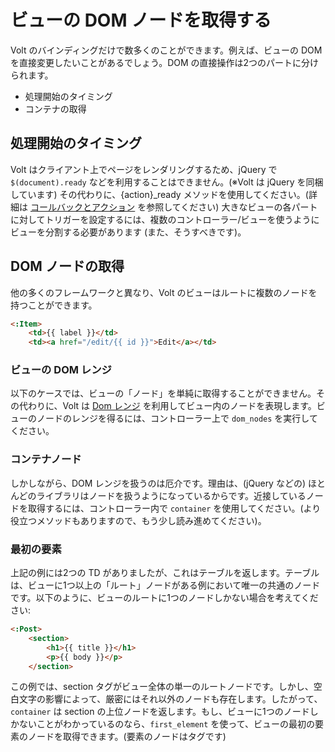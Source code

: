 # ビューの DOM ノードを取得する

Volt のバインディングだけで数多くのことができます。例えば、ビューの DOM を直接変更したいことがあるでしょう。DOM の直接操作は2つのパートに分けられます。

- 処理開始のタイミング
- コンテナの取得

## 処理開始のタイミング

Volt はクライアント上でページをレンダリングするため、jQuery で ```$(document).ready``` などを利用することはできません。(※Volt は jQuery を同梱しています) その代わりに、{action}_ready メソッドを使用してください。(詳細は [コールバックとアクション](callbacks_and_actions.md) を参照してください) 大きなビューの各パートに対してトリガーを設定するには、複数のコントローラー/ビューを使うようにビューを分割する必要があります (また、そうすべきです)。

## DOM ノードの取得

他の多くのフレームワークと異なり、Volt のビューはルートに複数のノードを持つことができます。

```html
<:Item>
    <td>{{ label }}</td>
    <td><a href="/edit/{{ id }}">Edit</a></td>
```

### ビューの DOM レンジ

以下のケースでは、ビューの「ノード」を単純に取得することができません。その代わりに、Volt は [Dom レンジ](https://developer.mozilla.org/en-US/docs/Web/API/Range) を利用してビュー内のノードを表現します。ビューのノードのレンジを得るには、コントローラー上で ```dom_nodes``` を実行してください。

### コンテナノード

しかしながら、DOM レンジを扱うのは厄介です。理由は、(jQuery などの) ほとんどのライブラリはノードを扱うようになっているからです。近接しているノードを取得するには、コントローラー内で ```container``` を使用してください。(より役立つメソッドもありますので、もう少し読み進めてください)。

### 最初の要素

上記の例には2つの TD がありましたが、これはテーブルを返します。テーブルは、ビューに1つ以上の「ルート」ノードがある例において唯一の共通のノードです。以下のように、ビューのルートに1つのノードしかない場合を考えてください:

```html
<:Post>
    <section>
        <h1>{{ title }}</h1>
        <p>{{ body }}</p>
    </section>
```

この例では、section タグがビュー全体の単一のルートノードです。しかし、空白文字の影響によって、厳密にはそれ以外のノードも存在します。したがって、```container``` は section の上位ノードを返します。もし、ビューに1つのノードしかないことがわかっているのなら、```first_element``` を使って、ビューの最初の要素のノードを取得できます。(要素のノードはタグです)


